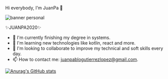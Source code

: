 Hi everybody, I'm JuanPa 👋

![banner personal](https://user-images.githubusercontent.com/62843267/123527053-ea111980-d6a1-11eb-8c71-e0ab5d460b11.png)

✨JUANPA2020✨

- 🔭 I'm currently finishing my degree in systems.
- 🌱 I'm learning new technologies like kotlin, react and more.
- 👯 I'm looking to collaborate to improve my technical and soft skills every day.
- 📫 How to contact me: juanpablogutierrezlopez@gmail.com.

[![Anurag's GitHub stats](https://github-readme-stats.vercel.app/api?username=JuanPa2020)](https://github.com/anuraghazra/github-readme-stats)
